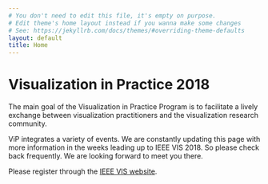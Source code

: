```yaml
---
# You don't need to edit this file, it's empty on purpose.
# Edit theme's home layout instead if you wanna make some changes
# See: https://jekyllrb.com/docs/themes/#overriding-theme-defaults
layout: default
title: Home
---
```


# Visualization in Practice 2018 

The main goal of the Visualization in Practice Program is to facilitate a lively exchange between visualization practitioners and the visualization research community. 

<!-- <img width="100%" src="assets/teaser.png" /> -->

ViP integrates a variety of events. 
We are constantly updating this page with more information in the weeks leading up to IEEE VIS 2018. 
So please check back frequently. We are looking forward to meet you there. 

Please register through the [IEEE VIS website](http://ieeevis.org).